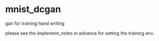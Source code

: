 # mnist_dcgan
gan for training hand writing

please see the implement_notes in advance for setting the training env.
